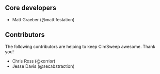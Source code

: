 ## Core developers
* Matt Graeber (@mattifestation)

## Contributors
The following contributors are helping to keep CimSweep awesome. Thank you!
* Chris Ross (@xorrior)
* Jesse Davis (@secabstraction)
